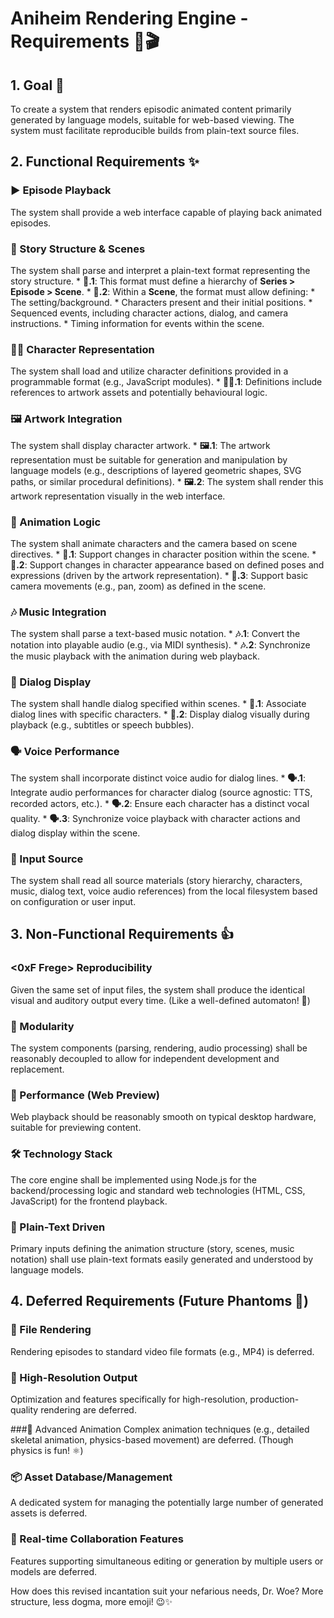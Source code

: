# Aniheim Rendering Engine - Requirements 📜🎬

## 1. Goal 🎯

To create a system that renders episodic animated content primarily generated by language models, suitable for web-based viewing. The system must facilitate reproducible builds from plain-text source files.

## 2. Functional Requirements ✨

### ▶️ Episode Playback
The system shall provide a web interface capable of playing back animated episodes.

### 📖 Story Structure & Scenes
The system shall parse and interpret a plain-text format representing the story structure.
    *   **📖.1**: This format must define a hierarchy of **Series > Episode > Scene**.
    *   **📖.2**: Within a **Scene**, the format must allow defining:
        *   The setting/background.
        *   Characters present and their initial positions.
        *   Sequenced events, including character actions, dialog, and camera instructions.
        *   Timing information for events within the scene.

### 🧑‍🎨 Character Representation
The system shall load and utilize character definitions provided in a programmable format (e.g., JavaScript modules).
    *   **🧑‍🎨.1**: Definitions include references to artwork assets and potentially behavioural logic.

### 🖼️ Artwork Integration
The system shall display character artwork.
    *   **🖼️.1**: The artwork representation must be suitable for generation and manipulation by language models (e.g., descriptions of layered geometric shapes, SVG paths, or similar procedural definitions).
    *   **🖼️.2**: The system shall render this artwork representation visually in the web interface.

### 🕺 Animation Logic
The system shall animate characters and the camera based on scene directives.
    *   **🕺.1**: Support changes in character position within the scene.
    *   **🕺.2**: Support changes in character appearance based on defined poses and expressions (driven by the artwork representation).
    *   **🕺.3**: Support basic camera movements (e.g., pan, zoom) as defined in the scene.

### 🎶 Music Integration
The system shall parse a text-based music notation.
    *   **🎶.1**: Convert the notation into playable audio (e.g., via MIDI synthesis).
    *   **🎶.2**: Synchronize the music playback with the animation during web playback.

### 💬 Dialog Display
The system shall handle dialog specified within scenes.
    *   **💬.1**: Associate dialog lines with specific characters.
    *   **💬.2**: Display dialog visually during playback (e.g., subtitles or speech bubbles).

### 🗣️ Voice Performance
The system shall incorporate distinct voice audio for dialog lines.
    *   **🗣️.1**: Integrate audio performances for character dialog (source agnostic: TTS, recorded actors, etc.).
    *   **🗣️.2**: Ensure each character has a distinct vocal quality.
    *   **🗣️.3**: Synchronize voice playback with character actions and dialog display within the scene.

### 📁 Input Source
The system shall read all source materials (story hierarchy, characters, music, dialog text, voice audio references) from the local filesystem based on configuration or user input.

## 3. Non-Functional Requirements 👍

### <0xF Frege> Reproducibility
Given the same set of input files, the system shall produce the identical visual and auditory output every time. (Like a well-defined automaton! 🤖)

### 🧩 Modularity
The system components (parsing, rendering, audio processing) shall be reasonably decoupled to allow for independent development and replacement.

### 💨 Performance (Web Preview)
Web playback should be reasonably smooth on typical desktop hardware, suitable for previewing content.

### 🛠️ Technology Stack
The core engine shall be implemented using Node.js for the backend/processing logic and standard web technologies (HTML, CSS, JavaScript) for the frontend playback.

### 📄 Plain-Text Driven
Primary inputs defining the animation structure (story, scenes, music notation) shall use plain-text formats easily generated and understood by language models.

## 4. Deferred Requirements (Future Phantoms 👻)

### 💾 File Rendering
Rendering episodes to standard video file formats (e.g., MP4) is deferred.

### 📐 High-Resolution Output
Optimization and features specifically for high-resolution, production-quality rendering are deferred.

###🤸 Advanced Animation
Complex animation techniques (e.g., detailed skeletal animation, physics-based movement) are deferred. (Though physics is fun! ⚛️)

### 📦 Asset Database/Management
A dedicated system for managing the potentially large number of generated assets is deferred.

### 🤝 Real-time Collaboration Features
Features supporting simultaneous editing or generation by multiple users or models are deferred.

How does this revised incantation suit your nefarious needs, Dr. Woe? More structure, less dogma, more emoji! 😉✨